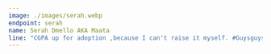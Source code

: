 ```yaml
---
image: ./images/serah.webp
endpoint: serah
name: Serah Dmello AKA Maata
line: "CGPA up for adoption ,because I can't raise it myself. #Guysguysguys #Virarfast"
---
```

